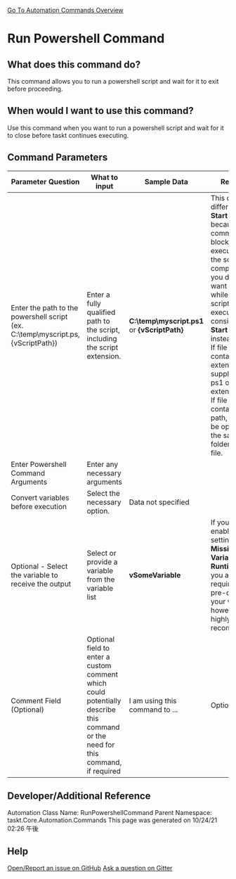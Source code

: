 <!--TITLE: Run Powershell Command -->
<!-- SUBTITLE: a command in the Programs/Process Commands group. -->
[Go To Automation Commands Overview](/automation-commands.md)


# Run Powershell Command


## What does this command do?
This command allows you to run a powershell script and wait for it to exit before proceeding.


## When would I want to use this command?
Use this command when you want to run a powershell script and wait for it to close before taskt continues executing.


## Command Parameters
| Parameter Question   	| What to input  	|  Sample Data 	| Remarks  	|
| ---                    | ---               | ---           | ---       |
|Enter the path to the powershell script (ex. C:\temp\myscript.ps, {vScriptPath})|Enter a fully qualified path to the script, including the script extension.|**C:\temp\myscript.ps1** or **{vScriptPath}**|This command differs from **Start Process** because this command blocks execution until the script has completed. If you do not want to stop while the script executes, consider using **Start Process** instead.<br>If file does not contain extensin, supplement ps1 or bat extension.<br>If file does not contain folder path, file will be opened in the same folder as script file.|
|Enter Powershell Command Arguments|Enter any necessary arguments|||
|Convert variables before execution|Select the necessary option.|Data not specified||
|Optional - Select the variable to receive the output|Select or provide a variable from the variable list|**vSomeVariable**|If you have enabled the setting **Create Missing Variables at Runtime** then you are not required to pre-define your variables, however, it is highly recommended.|
|Comment Field (Optional)|Optional field to enter a custom comment which could potentially describe this command or the need for this command, if required|I am using this command to ...|Optional|












## Developer/Additional Reference
Automation Class Name: RunPowershellCommand
Parent Namespace: taskt.Core.Automation.Commands
This page was generated on 10/24/21 02:26 午後


## Help
[Open/Report an issue on GitHub](https://github.com/saucepleez/taskt/issues/new)
[Ask a question on Gitter](https://gitter.im/taskt-rpa/Lobby)
